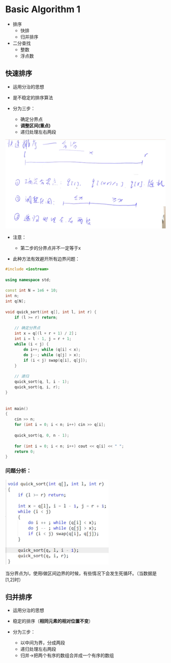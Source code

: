 # Basic Algorithm 1

- 排序
    - 快排
    - 归并排序
- 二分查找
    - 整数
    - 浮点数

## 快速排序

- 运用分治的思想
- 是不稳定的排序算法

- 分为三步：
    - 确定分界点
    - **调整区间(重点)**
    - 递归处理左右两段

![alt text]({A9268A34-A88F-444d-BD36-76514C247110}.png)

- 注意：
    - 第二步的分界点并不一定等于x


- 此种方法有效避开所有边界问题：
```C++
#include <iostream>

using namespace std;

const int N = 1e6 + 10;
int n;
int q[N];

void quick_sort(int q[], int l, int r) {
    if (l >= r) return;

    // 确定分界点
    int x = q[(l + r + 1) / 2]；
    int i = l - 1, j = r + 1;
    while (i < j) {
        do i++; while (q[i] < x);
        do j--; while (q[j] > x);
        if (i < j) swap(q[i], q[j]);
    }

    // 递归
    quick_sort(q, l, i - 1);
    quick_sort(q, i, r);
}


int main()
{
    cin >> n;
    for (int i = 0; i < n; i++) cin >> q[i];

    quick_sort(q, 0, n - 1);

    for (int i = 0; i < n; i++) cout << q[i] << " ";
    return 0;
}

```

### 问题分析：

![alt text](image.png)

当分界点为l，使用i做区间边界的时候，有些情况下会发生死循环。（当数据是[1,2]时）


## 归并排序

- 运用分治的思想
- 稳定的排序（**相同元素的相对位置不变**）

- 分为三步：
    - 以中间为界，分成两段
    - 递归处理左右两段
    - 归并->把两个有序的数组合并成一个有序的数组